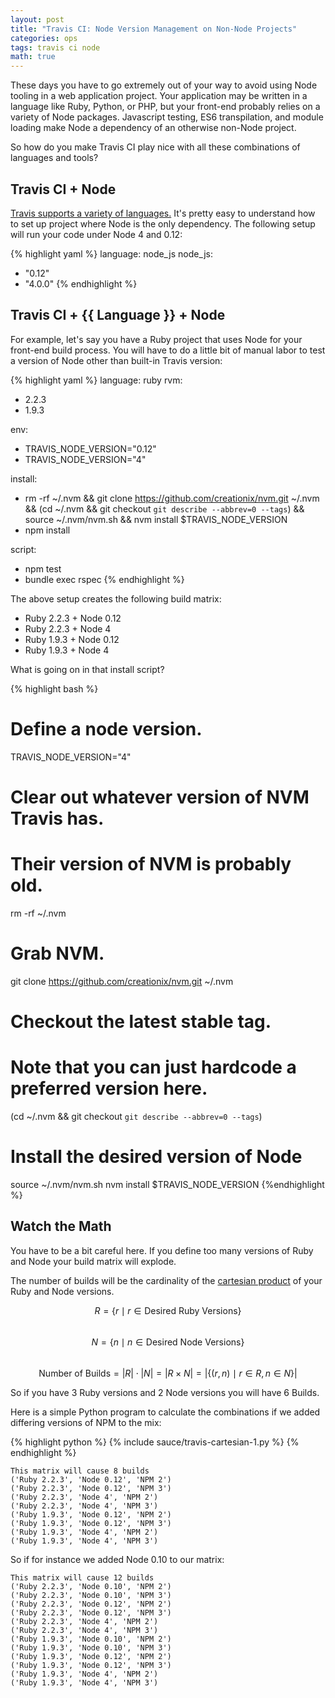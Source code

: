 ```yaml
---
layout: post 
title: "Travis CI: Node Version Management on Non-Node Projects" 
categories: ops
tags: travis ci node
math: true
---
```


These days you have to go extremely out of your way to avoid using Node tooling
in a web application project. Your application may be written in a language
like Ruby, Python, or PHP, but your front-end probably relies on a variety of
Node packages. Javascript testing, ES6 transpilation, and module loading make
Node a dependency of an otherwise non-Node project. 

So how do you make Travis CI play nice with all these combinations of languages
and tools?

## Travis CI + Node

[Travis supports a variety of languages.][travis-lang] It's pretty easy to
understand how to set up project where Node is the only dependency. The
following setup will run your code under Node 4 and 0.12:

{% highlight yaml %}
language: node_js
node_js:
  - "0.12"
  - "4.0.0"
{% endhighlight %}

## Travis CI + \{\{ Language \}\} + Node

For example, let's say you have a Ruby project that uses Node for your
front-end build process. You will have to do a little bit of manual labor to
test a version of Node other than built-in Travis version:

{% highlight yaml %}
language: ruby
rvm:
  - 2.2.3
  - 1.9.3

env:
  - TRAVIS_NODE_VERSION="0.12"
  - TRAVIS_NODE_VERSION="4"

install:
  - rm -rf ~/.nvm && git clone https://github.com/creationix/nvm.git ~/.nvm && (cd ~/.nvm && git checkout `git describe --abbrev=0 --tags`) && source ~/.nvm/nvm.sh && nvm install $TRAVIS_NODE_VERSION
  - npm install

script:
  - npm test
  - bundle exec rspec
{% endhighlight %}

The above setup creates the following build matrix:

- Ruby 2.2.3 + Node 0.12
- Ruby 2.2.3 + Node 4
- Ruby 1.9.3 + Node 0.12
- Ruby 1.9.3 + Node 4

What is going on in that install script?

{% highlight bash %}
# Define a node version.
TRAVIS_NODE_VERSION="4"

# Clear out whatever version of NVM Travis has.
# Their version of NVM is probably old.
rm -rf ~/.nvm 
# Grab NVM.
git clone https://github.com/creationix/nvm.git ~/.nvm
# Checkout the latest stable tag.
# Note that you can just hardcode a preferred version here.
(cd ~/.nvm && git checkout `git describe --abbrev=0 --tags`)
# Install the desired version of Node
source ~/.nvm/nvm.sh
nvm install $TRAVIS_NODE_VERSION
{%endhighlight %}

## Watch the Math

You have to be a bit careful here. If you define too many versions of Ruby and
Node your build matrix will explode. 

The number of builds will be the cardinality of the [cartesian product][] of
your Ruby and Node versions.

$$ R = \{r \mid r \in \text{Desired Ruby Versions}\}$$  
$$ N = \{n \mid n \in \text{Desired Node Versions}\}$$  
$$ \text{Number of Builds} = |R|\cdot|N| = |R \times N| = |\{(r,n) \mid r \in R, n \in N\}|$$

So if you have 3 Ruby versions and 2 Node versions you will have 6 Builds.

Here is a simple Python program to calculate the combinations if we added
differing versions of NPM to the mix:

{% highlight python %}
{% include sauce/travis-cartesian-1.py %}
{% endhighlight %}

```
This matrix will cause 8 builds
('Ruby 2.2.3', 'Node 0.12', 'NPM 2')
('Ruby 2.2.3', 'Node 0.12', 'NPM 3')
('Ruby 2.2.3', 'Node 4', 'NPM 2')
('Ruby 2.2.3', 'Node 4', 'NPM 3')
('Ruby 1.9.3', 'Node 0.12', 'NPM 2')
('Ruby 1.9.3', 'Node 0.12', 'NPM 3')
('Ruby 1.9.3', 'Node 4', 'NPM 2')
('Ruby 1.9.3', 'Node 4', 'NPM 3')
```

So if for instance we added Node 0.10 to our matrix:

```
This matrix will cause 12 builds
('Ruby 2.2.3', 'Node 0.10', 'NPM 2')
('Ruby 2.2.3', 'Node 0.10', 'NPM 3')
('Ruby 2.2.3', 'Node 0.12', 'NPM 2')
('Ruby 2.2.3', 'Node 0.12', 'NPM 3')
('Ruby 2.2.3', 'Node 4', 'NPM 2')
('Ruby 2.2.3', 'Node 4', 'NPM 3')
('Ruby 1.9.3', 'Node 0.10', 'NPM 2')
('Ruby 1.9.3', 'Node 0.10', 'NPM 3')
('Ruby 1.9.3', 'Node 0.12', 'NPM 2')
('Ruby 1.9.3', 'Node 0.12', 'NPM 3')
('Ruby 1.9.3', 'Node 4', 'NPM 2')
('Ruby 1.9.3', 'Node 4', 'NPM 3')
```

[travis-lang]: http://docs.travis-ci.com/user/languages/
[cartesian product]: http://faculty.etsu.edu/tarnoff/ntes1900/relations.pdf
